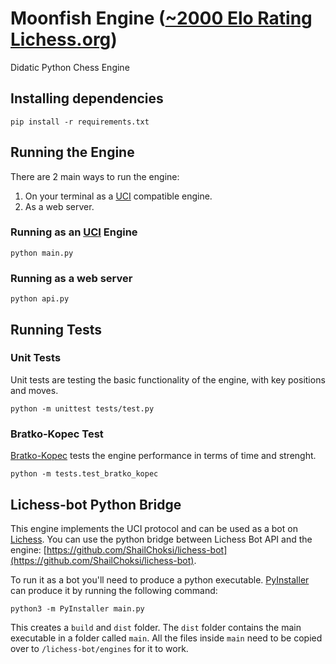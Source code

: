 # Moonfish Engine ([~2000 Elo Rating Lichess.org](https://lichess.org/@/moonfish_bot))

Didatic Python Chess Engine
## Installing dependencies

```pip install -r requirements.txt```
## Running the Engine

There are 2 main ways to run the engine:
1. On your terminal as a [UCI](http://wbec-ridderkerk.nl/html/UCIProtocol.html) compatible engine.
2. As a web server.

### Running as an [UCI](http://wbec-ridderkerk.nl/html/UCIProtocol.html) Engine

```python main.py```
### Running as a web server

```python api.py```

## Running Tests


### Unit Tests

Unit tests are testing the basic functionality of the engine,
with key positions and moves.

```python -m unittest tests/test.py```
### Bratko-Kopec Test

[Bratko-Kopec](https://www.chessprogramming.org/Bratko-Kopec_Test) tests the engine 
performance in terms of time and strenght.

```python -m tests.test_bratko_kopec```

## Lichess-bot Python Bridge

This engine implements the UCI protocol and can be used as a bot on [Lichess](https://lichess.org). You can use the python bridge between Lichess Bot API and the engine: [https://github.com/ShailChoksi/lichess-bot](https://github.com/ShailChoksi/lichess-bot). 

To run it as a bot you'll need to produce a python executable. [PyInstaller](https://pyinstaller.readthedocs.io/en/stable/) can produce it by running the following command:

```python3 -m PyInstaller main.py```

This creates a `build` and `dist` folder. The `dist` folder contains the main executable in a folder called `main`. All the files inside `main` need to be copied over to `/lichess-bot/engines` for it to work.
